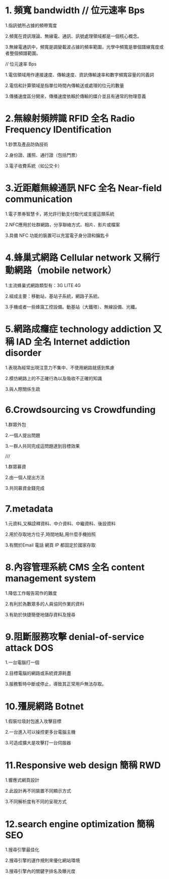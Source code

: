 # 1. 頻寬 bandwidth  // 位元速率 Bps 
  1.指訊號所占據的頻帶寬度
  
  2.頻寬在資訊理論、無線電、通訊、訊號處理領域都是一個核心概念。
  
  3.無線電通訊中，頻寬是調變載波占據的頻率範圍，光學中頻寬是單個譜線寬度或者整個頻譜範圍。
  
  // 位元速率 Bps 
  
  1.電信領域用作連接速度、傳輸速度、資訊傳輸速率和數字頻寬容量的同義詞
  
  2.電信和計算領域是指單位時間內傳輸送或處理的位元的數量
  
  3.傳播速度區分開來，傳播速度依賴於傳輸的媒介並且有通常的物理意義
  
# 2.無線射頻辨識 RFID 全名 Radio Frequency IDentification

  1.鈔票及產品防偽技術
  
  2.身份證、護照、通行證（包括門票）
  
  3.電子收費系統（如公交卡）
  
# 3.近距離無線通訊  NFC 全名 Near-field communication

  1.電子票券智慧卡，將允許行動支付取代或支援這類系統
  
  2.NFC應用於社群網路，分享聯絡方式、相片、影片或檔案
  
  3.具備 NFC 功能的裝置可以充當電子身分證和鑰匙卡
  
# 4.蜂巢式網路 Cellular network  又稱行動網路（mobile network）

 1.主流蜂巢式網路類型有：3G LITE 4G
  
 2.組成主要：移動站，基站子系統，網路子系統。
  
 3.手機或者一些蜂窩工控設備。動基站（大鐵塔）、無線設備、光纖。
 
# 5.網路成癮症 technology addiction 又稱  IAD 全名 Internet addiction disorder

  1.表現為經常出現注意力不集中、不使用網路就感到焦慮
  
  2.模仿網路上的不正確行為以及吸收不正確的知識
  
  3.與人際關係生疏 
  
# 6.Crowdsourcing vs  Crowdfunding

  1.群眾外包
  
  2.一個人提出問題
  
  3.一群人共同完成這問題達到目標效果
  
  ///
  
  1.群眾募資
  
  2.由一個人提出方法
  
  3.共同募資金錢完成

# 7.metadata

  1.元資料,又稱詮釋資料、中介資料、中繼資料、後設資料

  2.用於存取地方位子,時間地點,用什麼手機拍照

  3.有關於Email 電話 網頁 IP 都固定於國家存取
  
# 8.內容管理系統 CMS 全名 content management system

  1.降低工作報告寫作的難度
  
  2.有利於為數眾多的人員協同作業的資料
  
  3.有助於快捷簡便地儲存資料及搜尋
  
# 9.阻斷服務攻擊 denial-of-service attack DOS

  1.一台電腦打一個 
  
  2.目標電腦的網路或系統資源耗盡
  
  3.服務暫時中斷或停止，導致其正常用戶無法存取。
  
# 10.殭屍網路 Botnet

  1.假裝垃圾封包進入攻擊目標
  
  2.一台進入可以操控更多台電腦主機
  
  3.可造成擴大是攻擊打一台伺服器
  
# 11.Responsive web design 簡稱 RWD

  1.響應式網頁設計
  
  2.此設計再不同裝置不同顯示方式
  
  3.不同解析度有不同的呈現方式
  
# 12.search engine optimization 簡稱 SEO

  1.搜尋引擎最佳化
  
  2.搜尋引擎的運作規則來優化網站環境
  
  3.搜尋引擎內的關鍵字排名及曝光度
